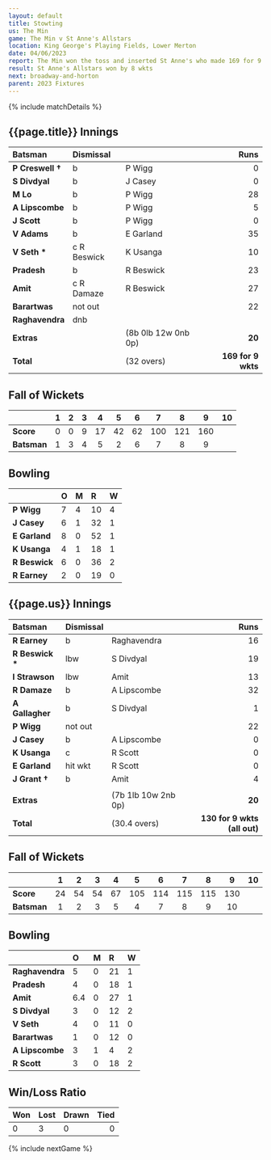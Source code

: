 ```yaml
---
layout: default
title: Stowting
us: The Min
game: The Min v St Anne's Allstars 
location: King George's Playing Fields, Lower Merton
date: 04/06/2023
report: The Min won the toss and inserted St Anne's who made 169 for 9 wkts. The Min replied with 130 all out. 
result: St Anne's Allstars won by 8 wkts
next: broadway-and-horton
parent: 2023 Fixtures
---
```


{% include matchDetails %}

## {{page.title}} Innings

| Batsman | Dismissal | | Runs |
|:---|:---|---|---:|
| **P Creswell &#8224;** | b | P Wigg | 0 |
| **S Divdyal** | b | J Casey | 0 |
| **M Lo** | b | P Wigg | 28 |
| **A Lipscombe** | b | P Wigg | 5 |
| **J Scott** | b | P Wigg | 0 |
| **V Adams** | b | E Garland | 35 |
| **V Seth &#42;** | c R Beswick | K Usanga | 10 |
| **Pradesh** | b | R Beswick | 23 |
| **Amit** | c R Damaze | R Beswick | 27 |
| **Barartwas** | not out |  | 22 |
| **Raghavendra** | dnb |  |  |
| **Extras** | | (8b 0lb 12w 0nb 0p) | **20** |
| **Total** | | (32 overs) | **169 for 9 wkts** |

## Fall of Wickets

| | 1 | 2 | 3 | 4 | 5 | 6 | 7 | 8 | 9 | 10 |
|---|:---:|:---:|:---:|:---:|:---:|:---:|:---:|:---:|:---:|:---:|
| **Score** | 0 | 0 | 9 | 17 | 42 | 62 | 100 | 121 | 160 |  | 
| **Batsman** | 1  | 3  | 4  | 5  | 2  |  6 | 7  |  8 | 9 |  | 

## Bowling

| | O | M | R | W |
|---|:---|:---|:---|:---|
| **P Wigg** | 7 | 4 | 10 | 4 |
| **J Casey** | 6 | 1 | 32 | 1 |
| **E Garland** | 8 | 0 | 52 | 1 |
| **K Usanga** | 4 | 1 | 18 | 1 |
| **R Beswick** | 6 | 0 | 36 | 2 |
| **R Earney** | 2 | 0 | 19 | 0 |

## {{page.us}} Innings

| Batsman | Dismissal | | Runs |
|:---|:---|---|---:|
| **R Earney** | b | Raghavendra | 16 |
| **R Beswick &#42;** | lbw | S Divdyal | 19 |
| **I Strawson** | lbw | Amit | 13 |
| **R Damaze** | b | A Lipscombe | 32 |
| **A Gallagher** | b | S Divdyal| 1 |
| **P Wigg** | not out |  | 22 |
| **J Casey** | b | A Lipscombe | 0 |
| **K Usanga** | c | R Scott | 0 |
| **E Garland** | hit wkt | R Scott | 0 |
| **J Grant &#8224;** | b | Amit | 4 |
| | | | |
| **Extras** | | (7b 1lb 10w 2nb 0p) | **20** |
| **Total** | | (30.4 overs) | **130 for 9 wkts (all out)** |

## Fall of Wickets

| | 1 | 2 | 3 | 4 | 5 | 6 | 7 | 8 | 9 | 10 |
|---|:---:|:---:|:---:|:---:|:---:|:---:|:---:|:---:|:---:|:---:|
| **Score** | 24 | 54 | 54 | 67 | 105 | 114 | 115 | 115 | 130 |  |
| **Batsman** | 1 | 2 | 3 | 5 | 4 | 7 | 8 | 9 | 10 |  | 

## Bowling

| | O | M | R | W |
|---|:---|:---|:---|:---|
| **Raghavendra** | 5 | 0 | 21 | 1 |
| **Pradesh** | 4 | 0 | 18 | 1 |
| **Amit** | 6.4 | 0 | 27 | 1 |
| **S Divdyal** | 3 | 0 | 12 | 2 |
| **V Seth** | 4 | 0 | 11 | 0 |
| **Barartwas** | 1 | 0 | 12 | 0 |
| **A Lipscombe** | 3 | 1 | 4 | 2 |
| **R Scott** | 3 | 0 | 18 | 2 |

## Win/Loss Ratio

| Won | Lost | Drawn | Tied |
|:---|:---|:---|---:|
| 0 | 3 | 0 | 0 |

{% include nextGame %}